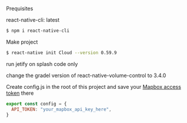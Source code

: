 


Prequisites

react-native-cli: latest

```bash
$ npm i react-native-cli
```

Make project
```bash
$ react-native init Cloud --version 0.59.9
```

run jetify on splash code only

change the gradel version of react-native-volume-control to 3.4.0


Create config.js in the root of this project and save your [Mapbox access token](https://docs.mapbox.com/help/how-mapbox-works/access-tokens/) there
```js
export const config = {
  API_TOKEN: "your_mapbox_api_key_here",
}
```